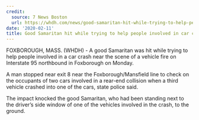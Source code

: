 ```yaml
---
credit:
  source: 7 News Boston
  url: https://whdh.com/news/good-samaritan-hit-while-trying-to-help-people-involved-in-car-crash-on-i-95/
date: '2020-02-11'
title: Good Samaritan hit while trying to help people involved in car crash on I-95 (7 News Boston, February 11, 2020)
---
```

FOXBOROUGH, MASS. (WHDH) - A good Samaritan was hit while trying to help people involved in a car crash near the scene of a vehicle fire on Interstate 95 northbound in Foxborough on Monday.

A man stopped near exit 8 near the Foxborough/Mansfield line to check on the occupants of two cars involved in a rear-end collision when a third vehicle crashed into one of the cars, state police said.

The impact knocked the good Samaritan, who had been standing next to the driver’s side window of one of the vehicles involved in the crash, to the ground.

